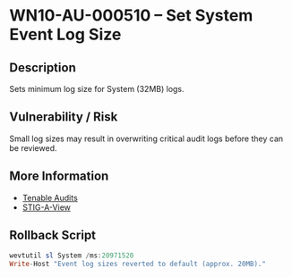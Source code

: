 # WN10-AU-000510 – Set System Event Log Size

## Description
Sets minimum log size for System (32MB) logs.

## Vulnerability / Risk
Small log sizes may result in overwriting critical audit logs before they can be reviewed.

## More Information
- [Tenable Audits](https://www.tenable.com/audits/items/DISA_STIG_Microsoft_Windows_10_v3r4.audit:808c6351e3b3468f786ca5a9bc06d459)
- [STIG-A-View](https://stigaview.com/products/win10/v3r4/WN10-AU-000510/)

## Rollback Script

```powershell
wevtutil sl System /ms:20971520
Write-Host "Event log sizes reverted to default (approx. 20MB)."

```
